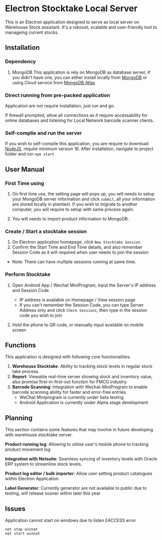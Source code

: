 # Electron Stocktake Local Server

This is an Electron application designed to serve as local server on Warehouse Stock assistant.
It's a roboust, scalable and user-friendly tool to manageing current stocks.

## Installation

### Dependency
1. MongoDB
    This application is rely on MongoDB as database server, if you didn't have one, you can either install locally from [MongoDB](https://mongodb.com) or using Cloud service from [MongoDB Atlas](https://www.mongodb.com/atlas/database)
### Direct running from pre-packed application
Application are not require installation, just run and go. 

If firewall prompted, allow all connections as it require accessability for online databases and listening for Local Network barcode scanner clients.

### Self-complie and run the server

If you wish to self-compile this application, you are require to download [NodeJS](https://nodejs.org), require minimum version 16. After installation, navigate to project folder and run `npm start`

## User Manual
### First Time using
1. On first time use, the setting page will pops up, you will needs to setup your MongoDB server information and click `submit`, all your information are stored locally in plaintext. If you wish to migrate to another computer, you will require to setup with same process again.

2. You will needs to import product information to MongoDB.

### Create / Start a stocktake session
1. On Electron application homepage, click `New Stocktake Session`
2. Confirm the Start Time and End Time details, and also remember Session Code as it will required when user needs to join the session
 - Note: There can have multiple sessions running at same time.

### Perform Stocktake
1. Open Android App / Wechat MiniProgram, input the Server's IP address and Session Code
    - IP address is available on Homepage / View session page
    - If you can't remember the Session Code, you can type Server Address only and click `Check Sessions`, then type in the session code you wish to join

2. Hold the phone to QR code, or manually input available on mobile screen


## Functions

This application is designed with following core functionalities.

1. **Warehouse Stocktake**: Ability to tracking stock levels in regular stock take process.
2. **Report**: Viewable real-time server showing stock and inventory value, also promise first-in-first-out function for FMCG industry.
3. **Barcode Scanning**: Integration with Wechat-MiniProgram to enable barcode scanning ability for faster and error-free entries.
    - WeChat Miniprogram is currently under beta testing
    - Android Application is currently under Alpha stage development

## Planning

This section contains some features that may involve in future developing with warehouse stocktake server.

**Product running log**: Allowing to utilise user's mobile phone to tracking product movement log

**Integration with Netsuite**: Seamless syncing of inventory levels with Oracle ERP system to streamline stock levels.

**Product log editor / bulk importer**: Allow user setting product catalogues within Electron Application

**Label Generator**: Currently generator are not available to public due to testing, will release sooner within later this year

## Issues

Application cannot start on windows due to listen EACCESS error
```
net stop winnat
net start winnat
```